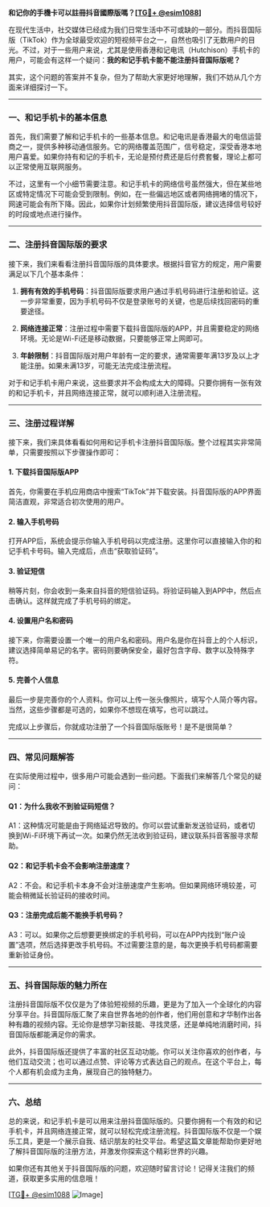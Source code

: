**和记你的手機卡可以註冊抖音國際版嗎？[[TG💪+ @esim1088](https://t.me/s/esim1088)]**

在现代生活中，社交媒体已经成为我们日常生活中不可或缺的一部分。而抖音国际版（TikTok）作为全球最受欢迎的短视频平台之一，自然也吸引了无数用户的目光。不过，对于一些用户来说，尤其是使用香港和记电讯（Hutchison）手机卡的用户，可能会有这样一个疑问：**我的和记手机卡能不能注册抖音国际版呢？**

其实，这个问题的答案并不复杂，但为了帮助大家更好地理解，我们不妨从几个方面来详细探讨一下。

---

### **一、和记手机卡的基本信息**

首先，我们需要了解和记手机卡的一些基本信息。和记电讯是香港最大的电信运营商之一，提供多种移动通信服务。它的网络覆盖范围广，信号稳定，深受香港本地用户喜爱。如果你持有和记的手机卡，无论是预付费还是后付费套餐，理论上都可以正常使用互联网服务。

不过，这里有一个小细节需要注意。和记手机卡的网络信号虽然强大，但在某些地区或特定情况下可能会受到限制。例如，在一些偏远地区或者网络拥堵的情况下，网速可能会有所下降。因此，如果你计划频繁使用抖音国际版，建议选择信号较好的时段或地点进行操作。

---

### **二、注册抖音国际版的要求**

接下来，我们来看看注册抖音国际版的具体要求。根据抖音官方的规定，用户需要满足以下几个基本条件：

1. **拥有有效的手机号码**：抖音国际版要求用户通过手机号码进行注册和验证。这一步非常重要，因为手机号码不仅是登录账号的关键，也是后续找回密码的重要途径。
   
2. **网络连接正常**：注册过程中需要下载抖音国际版的APP，并且需要稳定的网络环境。无论是Wi-Fi还是移动数据，只要能够正常上网即可。

3. **年龄限制**：抖音国际版对用户年龄有一定的要求，通常需要年满13岁及以上才能注册。如果未满13岁，可能无法完成注册流程。

对于和记手机卡用户来说，这些要求并不会构成太大的障碍。只要你拥有一张有效的和记手机卡，并且网络连接正常，就可以顺利进入注册流程。

---

### **三、注册过程详解**

接下来，我们来具体看看如何用和记手机卡注册抖音国际版。整个过程其实非常简单，只需要按照以下步骤操作即可：

#### **1. 下载抖音国际版APP**
首先，你需要在手机应用商店中搜索“TikTok”并下载安装。抖音国际版的APP界面简洁直观，非常适合初次使用的用户。

#### **2. 输入手机号码**
打开APP后，系统会提示你输入手机号码以完成注册。这里你可以直接输入你的和记手机卡号码。输入完成后，点击“获取验证码”。

#### **3. 验证短信**
稍等片刻，你会收到一条来自抖音的短信验证码。将验证码输入到APP中，然后点击确认。这样就完成了手机号码的绑定。

#### **4. 设置用户名和密码**
接下来，你需要设置一个唯一的用户名和密码。用户名是你在抖音上的个人标识，建议选择简单易记的名字。密码则要确保安全，最好包含字母、数字以及特殊字符。

#### **5. 完善个人信息**
最后一步是完善你的个人资料。你可以上传一张头像照片，填写个人简介等内容。当然，这些步骤都是可选的，如果你不想现在填写，也可以跳过。

完成以上步骤后，你就成功注册了一个抖音国际版账号！是不是很简单？

---

### **四、常见问题解答**

在实际使用过程中，很多用户可能会遇到一些问题。下面我们来解答几个常见的疑问：

#### **Q1：为什么我收不到验证码短信？**
A1：这种情况可能是由于网络延迟导致的。你可以尝试重新发送验证码，或者切换到Wi-Fi环境下再试一次。如果仍然无法收到验证码，建议联系抖音客服寻求帮助。

#### **Q2：和记手机卡会不会影响注册速度？**
A2：不会。和记手机卡本身不会对注册速度产生影响。但如果网络环境较差，可能会稍微延长验证码的接收时间。

#### **Q3：注册完成后能不能换手机号码？**
A3：可以。如果你之后想要更换绑定的手机号码，可以在APP内找到“账户设置”选项，然后选择更改手机号码。不过需要注意的是，每次更换手机号码都需要重新验证身份。

---

### **五、抖音国际版的魅力所在**

注册抖音国际版不仅仅是为了体验短视频的乐趣，更是为了加入一个全球化的内容分享平台。抖音国际版汇聚了来自世界各地的创作者，他们用创意和才华制作出各种有趣的视频内容。无论你是想学习新技能、寻找灵感，还是单纯地消磨时间，抖音国际版都能满足你的需求。

此外，抖音国际版还提供了丰富的社区互动功能。你可以关注你喜欢的创作者，与他们互动交流；也可以通过点赞、评论等方式表达自己的观点。在这个平台上，每个人都有机会成为主角，展现自己的独特魅力。

---

### **六、总结**

总的来说，和记手机卡是可以用来注册抖音国际版的。只要你拥有一个有效的和记手机卡，并且网络连接正常，就可以轻松完成注册流程。抖音国际版不仅是一个娱乐工具，更是一个展示自我、结识朋友的社交平台。希望这篇文章能帮助你更好地了解抖音国际版的注册方法，并激发你探索这个精彩世界的兴趣。

如果你还有其他关于抖音国际版的问题，欢迎随时留言讨论！记得关注我们的频道，获取更多实用的信息哦！

[[TG💪+ @esim1088](https://t.me/s/esim1088) ![Image](https://i.postimg.cc/4NQfJmqS/Snipaste-2025-05-13-00-14-12.png)]